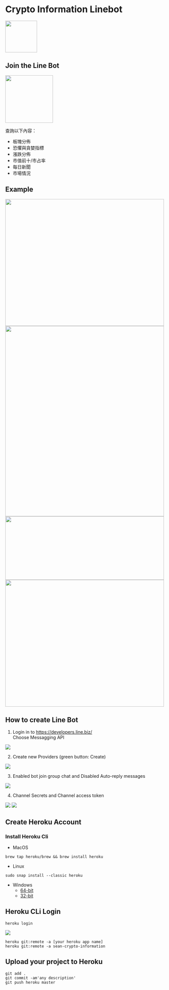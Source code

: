 # Crypto Information Linebot
<img src = "https://github.com/seanhung07/crypto-information-linebot/blob/main/img/logo.png" width="100" height="100">

## Join the Line Bot
<img src = "https://github.com/seanhung07/crypto-information-linebot/blob/main/img/qrcode.png" width="150" height="150">

查詢以下內容：
- 板塊分佈
- 恐懼與貪婪指標
- 漲跌分佈
- 市值前十/市占率
- 每日新聞
- 市場情況

## Example

<img src = "https://github.com/seanhung07/crypto-information-linebot/blob/main/img/4.png" width="500" height="400">
<img src = "https://github.com/seanhung07/crypto-information-linebot/blob/main/img/1.png" width="500" height="600">
<img src = "https://github.com/seanhung07/crypto-information-linebot/blob/main/img/2.png" width="500" height="200">
<img src = "https://github.com/seanhung07/crypto-information-linebot/blob/main/img/3.png" width="500" height="400">

## How to create Line Bot

1. Login in to https://developers.line.biz/  </br> Choose Messagging API

<img src = "https://github.com/seanhung07/crypto-information-linebot/blob/main/img/explain1.png">

2. Create new Providers (green button: Create)

<img src = "https://github.com/seanhung07/crypto-information-linebot/blob/main/img/create.png">

3. Enabled bot join group chat and Disabled Auto-reply messages

<img src = "https://github.com/seanhung07/crypto-information-linebot/blob/main/img/setting.png">

4. Channel Secrets and Channel access token

<img src = "https://github.com/seanhung07/crypto-information-linebot/blob/main/img/explain2.png">
<img src = "https://github.com/seanhung07/crypto-information-linebot/blob/main/img/access.png">

## Create Heroku Account

### Install Heroku Cli
- MacOS 
```
brew tap heroku/brew && brew install heroku
```
- Linux
```
sudo snap install --classic heroku
```
- Windows
  - [64-bit](https://cli-assets.heroku.com/heroku-x64.exe)
  - [32-bit](https://cli-assets.heroku.com/heroku-x86.exe)
## Heroku CLi Login
```
heroku login
```
<img src = "https://github.com/seanhung07/crypto-information-linebot/blob/main/img/login.png">

```
heroku git:remote -a [your heroku app name]
heroku git:remote -a sean-crypto-information
```
## Upload your project to Heroku

```
git add .
git commit -am'any description'
git push heroku master
```
